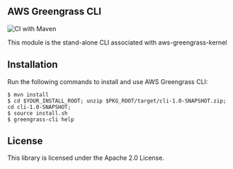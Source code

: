 ## AWS Greengrass CLI
![CI with Maven](https://github.com/aws/aws-greengrass-cli/workflows/CI%20with%20Maven/badge.svg?branch=master)

This module is the stand-alone CLI associated with aws-greengrass-kernel

## Installation

Run the following commands to install and use AWS Greengrass CLI:
```
$ mvn install
$ cd $YOUR_INSTALL_ROOT; unzip $PKG_ROOT/target/cli-1.0-SNAPSHOT.zip; cd cli-1.0-SNAPSHOT;
$ source install.sh
$ greengrass-cli help
```

## License

This library is licensed under the Apache 2.0 License. 
